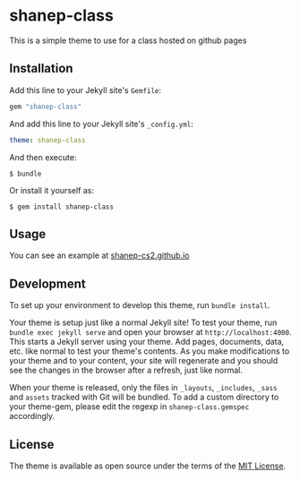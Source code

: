# shanep-class

This is a simple theme to use for a class hosted on github pages

## Installation

Add this line to your Jekyll site's `Gemfile`:

```ruby
gem "shanep-class"
```

And add this line to your Jekyll site's `_config.yml`:

```yaml
theme: shanep-class
```

And then execute:

    $ bundle

Or install it yourself as:

    $ gem install shanep-class

## Usage

You can see an example at [shanep-cs2.github.io](https://github.com/shanep-cs2/shanep-cs2.github.io)

## Development

To set up your environment to develop this theme, run `bundle install`.

Your theme is setup just like a normal Jekyll site! To test your theme, run `bundle exec jekyll serve` and open your browser at `http://localhost:4000`. This starts a Jekyll server using your theme. Add pages, documents, data, etc. like normal to test your theme's contents. As you make modifications to your theme and to your content, your site will regenerate and you should see the changes in the browser after a refresh, just like normal.

When your theme is released, only the files in `_layouts`, `_includes`, `_sass` and `assets` tracked with Git will be bundled.
To add a custom directory to your theme-gem, please edit the regexp in `shanep-class.gemspec` accordingly.

## License

The theme is available as open source under the terms of the [MIT License](https://opensource.org/licenses/MIT).

